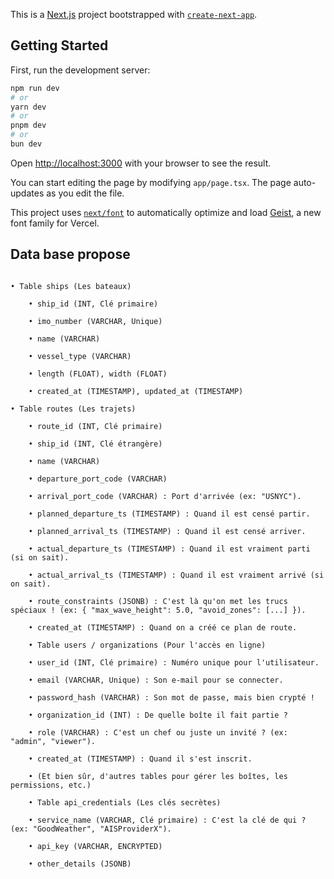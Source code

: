 This is a [Next.js](https://nextjs.org) project bootstrapped with [`create-next-app`](https://nextjs.org/docs/app/api-reference/cli/create-next-app).

## Getting Started

First, run the development server:

```bash
npm run dev
# or
yarn dev
# or
pnpm dev
# or
bun dev
```

Open [http://localhost:3000](http://localhost:3000) with your browser to see the result.

You can start editing the page by modifying `app/page.tsx`. The page auto-updates as you edit the file.

This project uses [`next/font`](https://nextjs.org/docs/app/building-your-application/optimizing/fonts) to automatically optimize and load [Geist](https://vercel.com/font), a new font family for Vercel.

## Data base propose

```

• Table ships (Les bateaux)

    • ship_id (INT, Clé primaire) 

    • imo_number (VARCHAR, Unique) 

    • name (VARCHAR) 

    • vessel_type (VARCHAR) 

    • length (FLOAT), width (FLOAT) 

    • created_at (TIMESTAMP), updated_at (TIMESTAMP)

• Table routes (Les trajets)

    • route_id (INT, Clé primaire)

    • ship_id (INT, Clé étrangère)

    • name (VARCHAR)

    • departure_port_code (VARCHAR)

    • arrival_port_code (VARCHAR) : Port d'arrivée (ex: "USNYC").

    • planned_departure_ts (TIMESTAMP) : Quand il est censé partir.

    • planned_arrival_ts (TIMESTAMP) : Quand il est censé arriver.

    • actual_departure_ts (TIMESTAMP) : Quand il est vraiment parti (si on sait).

    • actual_arrival_ts (TIMESTAMP) : Quand il est vraiment arrivé (si on sait).

    • route_constraints (JSONB) : C'est là qu'on met les trucs spéciaux ! (ex: { "max_wave_height": 5.0, "avoid_zones": [...] }).

    • created_at (TIMESTAMP) : Quand on a créé ce plan de route.

    • Table users / organizations (Pour l'accès en ligne)

    • user_id (INT, Clé primaire) : Numéro unique pour l'utilisateur.

    • email (VARCHAR, Unique) : Son e-mail pour se connecter.

    • password_hash (VARCHAR) : Son mot de passe, mais bien crypté !

    • organization_id (INT) : De quelle boîte il fait partie ?

    • role (VARCHAR) : C'est un chef ou juste un invité ? (ex: "admin", "viewer").

    • created_at (TIMESTAMP) : Quand il s'est inscrit.

    • (Et bien sûr, d'autres tables pour gérer les boîtes, les permissions, etc.)

    • Table api_credentials (Les clés secrètes)

    • service_name (VARCHAR, Clé primaire) : C'est la clé de qui ? (ex: "GoodWeather", "AISProviderX").

    • api_key (VARCHAR, ENCRYPTED)

    • other_details (JSONB)

```



